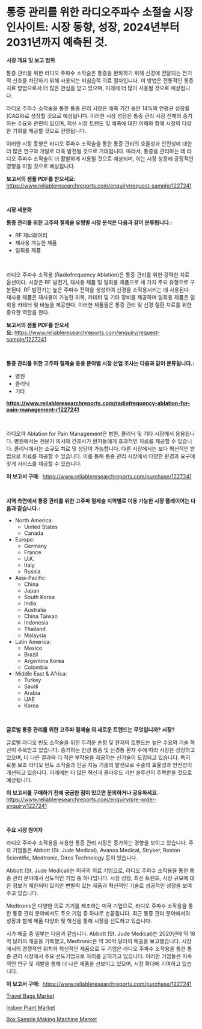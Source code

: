 <p><h1>통증 관리를 위한 라디오주파수 소절술 시장 인사이트: 시장 동향, 성장, 2024년부터 2031년까지 예측된 것.</h1></p><p><strong>시장 개요 및 보고 범위</strong></p>
<p><p>통증 관리를 위한 라디오 주파수 소작술은 통증을 완화하기 위해 신경에 전달되는 전기적 신호를 차단하기 위해 사용되는 비침습적 의료 절차입니다. 이 방법은 전통적인 통증 치료 방법으로서 더 많은 관심을 받고 있으며, 미래에 더 많이 사용될 것으로 예상됩니다.</p><p>라디오 주파수 소작술을 통한 통증 관리 시장은 예측 기간 동안 14%의 연평균 성장률(CAGR)로 성장할 것으로 예상됩니다. 이러한 시장 성장은 통증 관리 시장 전체의 증가하는 수요와 관련이 있으며, 최신 시장 트렌드 및 예측에 대한 이해와 함께 시장의 다양한 기회를 제공할 것으로 전망됩니다.</p><p>이러한 시장 동향은 라디오 주파수 소작술을 통한 통증 관리의 효율성과 안전성에 대한 더 많은 연구와 개발로 더욱 발전될 것으로 기대됩니다. 따라서, 통증을 관리하는 데 라디오 주파수 소작술이 더 활발하게 사용될 것으로 예상되며, 이는 시장 성장에 긍정적인 영향을 미칠 것으로 예상됩니다.</p></p>
<p><strong>보고서의 샘플 PDF를 받으세요:</strong> <a href="https://www.reliableresearchreports.com/enquiry/request-sample/1227241">https://www.reliableresearchreports.com/enquiry/request-sample/1227241</a></p>
<p>&nbsp;</p>
<p><strong>시장 세분화</strong></p>
<p><strong>통증 관리를 위한 고주파 절제술 유형별 시장 분석은 다음과 같이 분류됩니다.:</strong></p>
<p><ul><li>RF 제너레이터</li><li>재사용 가능한 제품</li><li>일회용 제품</li></ul></p>
<p>&nbsp;</p>
<p><p>라디오 주파수 소작용 (Radiofrequency Ablation)은 통증 관리를 위한 강력한 치료 옵션이다. 시장은 RF 발전기, 재사용 제품 및 일회용 제품으로 세 가지 주요 유형으로 구분된다. RF 발전기는 높은 주파수 전력을 생성하여 신경을 소작용시키는 데 사용된다. 재사용 제품은 재사용이 가능한 피복, 카테터 및 기타 장비를 제공하며 일회용 제품은 일회용 카테터 및 바늘을 제공한다. 이러한 제품들은 통증 관리 및 신경 질환 치료를 위한 중요한 역할을 한다.</p></p>
<p><strong>보고서의 샘플 PDF를 받으세요:</strong>&nbsp;<a href="https://www.reliableresearchreports.com/enquiry/request-sample/1227241">https://www.reliableresearchreports.com/enquiry/request-sample/1227241</a></p>
<p>&nbsp;</p>
<p><strong> 통증 관리를 위한 고주파 절제술 응용 분야별 시장 산업 조사는 다음과 같이 분류됩니다.:</strong></p>
<p><ul><li>병원</li><li>클리닉</li><li>기타</li></ul></p>
<p><strong><a href="https://www.reliableresearchreports.com/radiofrequency-ablation-for-pain-management-r1227241">https://www.reliableresearchreports.com/radiofrequency-ablation-for-pain-management-r1227241</a></strong></p>
<p>&nbsp;</p>
<p><p>라디오파 Ablation for Pain Management은 병원, 클리닉 및 기타 시장에서 응용됩니다. 병원에서는 전문가 의사와 간호사가 환자들에게 효과적인 치료를 제공할 수 있습니다. 클리닉에서는 소규모 치료 및 상담이 가능합니다. 다른 시장에서는 보다 혁신적인 방법으로 치료를 제공할 수 있습니다. 이를 통해 통증 관리 시장에서 다양한 환경과 요구에 맞게 서비스를 제공할 수 있습니다.</p></p>
<p><strong>이 보고서 구매:</strong>&nbsp; <a href="https://www.reliableresearchreports.com/purchase/1227241">https://www.reliableresearchreports.com/purchase/1227241</a></p>
<p>&nbsp;</p>
<p><strong>지역 측면에서 통증 관리를 위한 고주파 절제술 지역별로 이용 가능한 시장 플레이어는 다음과 같습니다.:</strong></p>
<p><ul>
    <li>
        North America:
        <ul>
            <li>United States</li>
            <li>Canada</li>
        </ul>
    </li>
    <li>
        Europe:
        <ul>
            <li>Germany</li>
            <li>France</li>
            <li>U.K.</li>
            <li>Italy</li>
            <li>Russia</li>
        </ul>
    </li>
    <li>
        Asia-Pacific:
        <ul>
            <li>China</li>
            <li>Japan</li>
            <li>South Korea</li>
            <li>India</li>
            <li>Australia</li>
            <li>China Taiwan</li>
            <li>Indonesia</li>
            <li>Thailand</li>
            <li>Malaysia</li>
        </ul>
    </li>
    <li>
        Latin America:
        <ul>
            <li>Mexico</li>
            <li>Brazil</li>
            <li>Argentina Korea</li>
            <li>Colombia</li>
        </ul>
    </li>
    <li>
        Middle East & Africa:
        <ul>
            <li>Turkey</li>
            <li>Saudi</li>
            <li>Arabia</li>
            <li>UAE</li>
            <li>Korea</li>
        </ul>
    </li>
    </ul></p>
<p>&nbsp;</p>
<p><strong>글로벌 통증 관리를 위한 고주파 절제술 의 새로운 트렌드는 무엇입니까? 시장?</strong></p>
<p><p>글로벌 라디오 빈도 소작술을 위한 두려운 순향 및 현재의 트렌드는 높은 수요와 기술 혁신이 주목받고 있습니다. 증가하는 만성 통증 및 신경통 환자 수에 따라 시장은 성장하고 있으며, 더 나은 결과와 더 적은 부작용을 제공하는 신기술이 도입되고 있습니다. 특히 로봇 보조 라디오 빈도 소작술과 인공 지능 기술의 발전으로 수술의 효율성과 안전성이 개선되고 있습니다. 미래에는 더 많은 혁신과 클라우드 기반 솔루션이 주목받을 것으로 예상됩니다.</p></p>
<p><strong>이 보고서를 구매하기 전에 궁금한 점이 있으면 문의하거나 공유하세요.</strong>- <a href="https://www.reliableresearchreports.com/enquiry/pre-order-enquiry/1227241">https://www.reliableresearchreports.com/enquiry/pre-order-enquiry/1227241</a></p>
<p>&nbsp;</p>
<p><strong>주요 시장 참여자</strong></p>
<p><p>라디오 주파수 소작용을 사용한 통증 관리 시장은 증가하는 경향을 보이고 있습니다. 주요 기업들은 Abbott (St. Jude Medical), Avanos Medical, Stryker, Boston Scientific, Medtronic, Diros Technology 등이 있습니다.</p><p>Abbott (St. Jude Medical)는 미국의 의료 기업으로, 라디오 주파수 소작용을 통한 통증 관리 분야에서 선도적인 기업 중 하나입니다. 시장 성장, 최신 트렌드, 시장 규모에 대한 정보가 제한되어 있지만 변별력 있는 제품과 혁신적인 기술로 성공적인 성장을 보여주고 있습니다.</p><p>Medtronic은 다양한 의료 기기를 제조하는 미국 기업으로, 라디오 주파수 소작용을 통한 통증 관리 분야에서도 주요 기업 중 하나로 손꼽힙니다. 최근 통증 관리 분야에서의 성장과 함께 제품 다양화 및 혁신을 통해 시장을 선도하고 있습니다.</p><p>시가 매출 중 일부는 다음과 같습니다. Abbott (St. Jude Medical)는 2020년에 약 18억 달러의 매출을 기록했고, Medtronic은 약 30억 달러의 매출을 보고했습니다. 시장에서의 경쟁적인 위치와 혁신적인 제품으로 두 기업은 라디오 주파수 소작용을 통한 통증 관리 시장에서 주요 선도기업으로 자리를 굳혀가고 있습니다. 이러한 기업들은 지속적인 연구 및 개발을 통해 더 나은 제품을 선보이고 있으며, 시장 확대에 기여하고 있습니다.</p></p>
<p><strong>이 보고서 구매:</strong>&nbsp;&nbsp;<a href="https://www.reliableresearchreports.com/purchase/1227241">https://www.reliableresearchreports.com/purchase/1227241</a></p>
<p><p><a href="https://www.linkedin.com/pulse/travel-bags-market-insight-trends-growth-forecasted-from-gmxce?trackingId=qbtetO7BOBYSeCKWhnKorA%3D%3D">Travel Bags Market</a></p><p><a href="https://www.linkedin.com/pulse/indoor-plant-market-exploring-share-trends-future-growth-magnoir-fhgge?trackingId=wEZefL%2FS6SpDQiPOM2%2BvPA%3D%3D">Indoor Plant Market</a></p><p><a href="https://github.com/moyahfrancoestellec51j635wcx/Market-Research-Report-List-2/blob/main/box-sample-making-machine-market.md">Box Sample Making Machine Market</a></p></p>